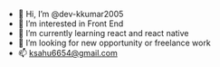 - 👋 Hi, I’m @dev-kkumar2005
- 👀 I’m interested in Front End
- 🌱 I’m currently learning react and react native
- 💞️ I’m looking for new opportunity or freelance work
- 📫 ksahu6654@gmail.com

<!---
dev-kkumar2005/dev-kkumar2005 is a ✨ special ✨ repository because its `README.md` (this file) appears on your GitHub profile.
You can click the Preview link to take a look at your changes.
--->

